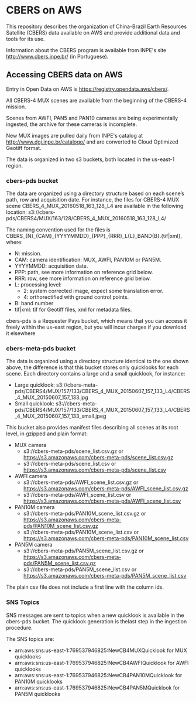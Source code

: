 # CBERS on AWS

This repository describes the organization of China-Brazil Earth Resources Satellite (CBERS) data available on AWS and provide additional data and tools for its use.

Information about the CBERS program is available from INPE's site http://www.cbers.inpe.br/ (in Portuguese).

## Accessing CBERS data on AWS

Entry in Open Data on AWS is https://registry.opendata.aws/cbers/.

All CBERS-4 MUX scenes are available from the beginning of the CBERS-4 mission.

Scenes from AWFI, PAN5 and PAN10 cameras are being experimentally ingested, the archive for these cameras is incomplete.

New MUX images are pulled daily from INPE's catalog at http://www.dgi.inpe.br/catalogo/ and are converted to Cloud Optimized Geotiff format.

The data is organized in two s3 buckets, both located in the us-east-1 region.

### cbers-pds bucket

The data are organized using a directory structure based on each scene’s path, row and acquisition date. For instance, the files for CBERS-4 MUX scene CBERS_4_MUX_20160518_163_128_L4 are available in the following location: s3://cbers-pds/CBERS4/MUX/163/128/CBERS_4_MUX_20160518_163_128_L4/

The naming convention used for the files is  CBERS\_{N}\_{CAM}\_{YYYYMMDD}\_{PPP}\_{RRR}\_L{L}\_BAND{B}.{tif|xml}, where:
- N: mission.
- CAM: camera identification: MUX, AWFI, PAN10M or PAN5M.
- YYYYMMDD: acquisition date.
- PPP: path, see more information on reference grid below.
- RRR: row, see more information on reference grid below.
- L: processing level:
  - 2: system corrected image, expect some translation error.
  - 4: orthorectified with ground control points.
- B: band number
- tif|xml: tif for Geotiff files, xml for metadata files.

cbers-pds is a Requester Pays bucket, which means that you can access it freely within the us-east region, but you will incur charges if you download it elsewhere

### cbers-meta-pds bucket

The data is organized using a directory structure identical to the one shown above, the difference is that this bucket stores only quicklooks for each scene. Each directory contains a large and a small quicklook, for instance:

- Large quicklook: s3://cbers-meta-pds/CBERS4/MUX/157/133/CBERS_4_MUX_20150607_157_133_L4/CBERS_4_MUX_20150607_157_133.jpg
- Small quicklook: s3://cbers-meta-pds/CBERS4/MUX/157/133/CBERS_4_MUX_20150607_157_133_L4/CBERS_4_MUX_20150607_157_133_small.jpeg

This bucket also provides manifest files describing all scenes at its root level, in gzipped and plain format:

- MUX camera
  - s3://cbers-meta-pds/scene_list.csv.gz or https://s3.amazonaws.com/cbers-meta-pds/scene_list.csv.gz
  - s3://cbers-meta-pds/scene_list.csv or https://s3.amazonaws.com/cbers-meta-pds/scene_list.csv
- AWFI camera
  - s3://cbers-meta-pds/AWFI_scene_list.csv.gz or https://s3.amazonaws.com/cbers-meta-pds/AWFI_scene_list.csv.gz
  - s3://cbers-meta-pds/AWFI_scene_list.csv or https://s3.amazonaws.com/cbers-meta-pds/AWFI_scene_list.csv
- PAN10M camera
  - s3://cbers-meta-pds/PAN10M_scene_list.csv.gz or https://s3.amazonaws.com/cbers-meta-pds/PAN10M_scene_list.csv.gz
  - s3://cbers-meta-pds/PAN10M_scene_list.csv or https://s3.amazonaws.com/cbers-meta-pds/PAN10M_scene_list.csv
- PAN5M camera
  - s3://cbers-meta-pds/PAN5M_scene_list.csv.gz or https://s3.amazonaws.com/cbers-meta-pds/PAN5M_scene_list.csv.gz
  - s3://cbers-meta-pds/PAN5M_scene_list.csv or https://s3.amazonaws.com/cbers-meta-pds/PAN5M_scene_list.csv

The plain csv file does not include a first line with the column ids.

### SNS Topics

SNS messages are sent to topics when a new quicklook is available in the cbers-pds bucket. The quicklook generation is thelast step in the ingestion procedure.

The SNS topics are:

- arn:aws:sns:us-east-1:769537946825:NewCB4MUXQuicklook for MUX quicklooks
- arn:aws:sns:us-east-1:769537946825:NewCB4AWFIQuicklook for AWFI quicklooks
- arn:aws:sns:us-east-1:769537946825:NewCB4PAN10MQuicklook for PAN10M quicklooks
- arn:aws:sns:us-east-1:769537946825:NewCB4PAN5MQuicklook for PAN5M quicklooks





